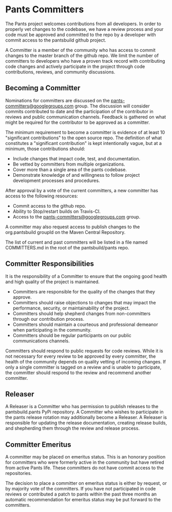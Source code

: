 Pants Committers
================

The Pants project welcomes contributions from all developers.  In order to properly vet changes to the codebase, we have a review process and your code must be approved and committed to the repo by a developer with commit access to the pantsbuild github project.

A Committer is a member of the community who has access to commit changes to the master branch of the github repo.  We limit the number of committers to developers who have a proven track record with contributing code changes and actively participate in the project through code contributions, reviews, and community discussions.

Becoming a Committer
--------------------

Nominations for committers are discussed on the pants-committers@googlegroups.com group.  The discussion will consider commits contributed to date and the participation of the contributor in reviews and public communication channels.  Feedback is gathered on what might be required for the contributor to be approved as a committer.

The minimum requirement to become a committer is evidence of at least 10 "significant contributions" to the open source repo.  The definition of what constitutes a "significant contribution" is kept intentionally vague, but at a minimum, those contributions should:

  - Include changes that impact code, test, and documentation.
  - Be vetted by committers from multiple organizations.
  - Cover more than a single area of the pants codebase.
  - Demonstrate knowledge of and willingness to follow project development processes and procedures.

After approval by a vote of the current committers, a new committer has access to the following resources:

  - Commit access to the github repo.
  - Ability to Stop/restart builds on Travis-CI.
  - Access to the pants-committers@googlegroups.com group.

A committer may also request access to publish changes to the org.pantsbuild groupId on the Maven Central Repository.

The list of current and past committers will be listed in a file named COMMITTERS.md in the root of the pantsbuild/pants repo.

Committer Responsibilities
--------------------------

It is the responsibility of a Committer to ensure that the ongoing good health and high quality of the project is maintained.

  - Committers are responsible for the quality of the changes that they approve.
  - Committers should raise objections to changes that may impact the performance, security, or maintainability of the project.
  - Committers should help shepherd changes from non-committers through our contribution process.
  - Committers should maintain a courteous and professional demeanor when participating in the community.
  - Committers should be regular participants on our public communications channels.

Committers should respond to public requests for code reviews.  While it is not necessary for every review to be approved by every committer, the health of the community depends on quality vetting of incoming changes.  If only a single committer is tagged on a review and is unable to participate, the committer should respond to the review and recommend another committer.

Releaser
--------

A Releaser is a Committer who has permission to publish releases to the pantsbuild.pants PyPi repository.  A Committer who wishes to participate in the pants release rotation may additionally become a Releaser.   A Releaser is responsible for updating the release documentation, creating release builds, and shepherding them through the review and release process.

Committer Emeritus
------------------

A committer may be placed on emeritus status.  This is an honorary position for committers who were formerly active in the community but have retired from active Pants life.  These committers do not have commit access to the repositories.

The decision to place a committer on emeritus status is either by request, or by majority vote of the committers.  If you have not participated in code reviews or contributed a patch to pants within the past three months an automatic recommendation for emeritus status may be put forward to the committers.

